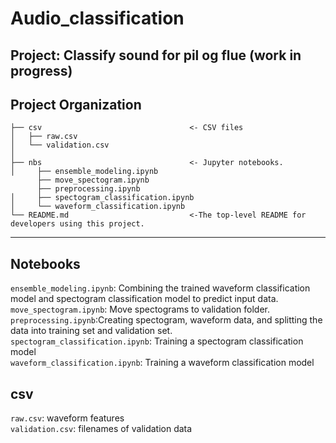 Audio_classification
==============================
Project: Classify sound for pil og flue (work in progress)
------------

Project Organization
-----------
    ├── csv                                 <- CSV files
    │   ├── raw.csv
    │   └── validation.csv      
    │    
    ├── nbs                                 <- Jupyter notebooks. 
    │     ├── ensemble_modeling.ipynb
          ├── move_spectogram.ipynb
          ├── preprocessing.ipynb
    │     ├── spectogram_classification.ipynb
    │     └── waveform_classification.ipynb
    └── README.md                           <-The top-level README for developers using this project.
--------
## Notebooks
`ensemble_modeling.ipynb`: Combining the trained waveform classification model and spectogram classification model to predict input data. 
</br>
`move_spectogram.ipynb`: Move spectograms to validation folder. 
</br>
`preprocessing.ipynb`:Creating spectogram, waveform data, and splitting the data into training set and validation set.
</br>
`spectogram_classification.ipynb`: Training a spectogram classification model
</br>
`waveform_classification.ipynb`: Training a waveform classification model
</br>
## csv
`raw.csv`: waveform features
</br>
`validation.csv`: filenames of validation data
